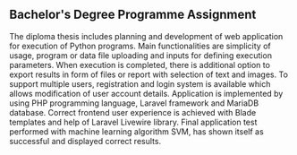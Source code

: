 ## Bachelor's Degree Programme Assignment

The diploma thesis includes planning and development of web application for execution of Python programs. Main functionalities are simplicity of usage, program or data file uploading and inputs for defining execution parameters. When execution is completed, there is additional option to export results in form of files or report with selection of text and images. To support multiple users, registration and login system is available which allows modification of user account details. Application is implemented by using PHP programming language, Laravel framework and MariaDB database. Correct frontend user experience is achieved with Blade templates and help of Laravel Livewire library. Final application test performed with machine learning algorithm SVM, has shown itself as successful and displayed correct results.
